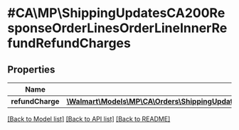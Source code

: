 # #CA\MP\ShippingUpdatesCA200ResponseOrderLinesOrderLineInnerRefundRefundCharges

## Properties

Name | Type | Description | Notes
------------ | ------------- | ------------- | -------------
**refundCharge** | [**\Walmart\Models\MP\CA\Orders\ShippingUpdatesCA200ResponseOrderLinesOrderLineInnerRefundRefundChargesRefundChargeInner[]**](ShippingUpdatesCA200ResponseOrderLinesOrderLineInnerRefundRefundChargesRefundChargeInner.md) |  | [optional]


[[Back to Model list]](../) [[Back to API list]](../../Api/CA/MP) [[Back to README]](../../README.md)
